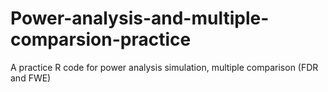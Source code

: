 # Power-analysis-and-multiple-comparsion-practice
A practice R code for power analysis simulation, multiple comparison (FDR and FWE)
